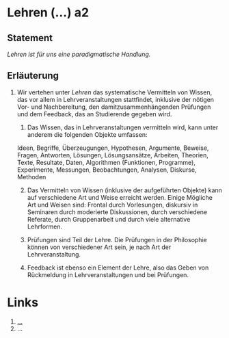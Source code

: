 <!---
   NAME - The NAME of this project is:
ethos

  FILE - The FILENAME of the current file is:
/a2.md

  CREATION - This project was CREATED on:
2017-01-28-16:15:00 UTC

  MODIFICATION - This project was last MODIFIED on:
2017-01-28-16:15:00 UTC

  VERSION - The current VERSION of this project is:
<git-commit-hash>-2017-01-28-16:15:00 UTC

  CREATOR(S) - This project was CREATED by:
Michael Czechowski, Martin Maga

  CONTACT - You can CONTACT the creator(s) or developer(s) of this project at:
E-Mail: mail@martinmaga.de

  COPYRIGHT - The COPYRIGHT holder of this project is:
COPYRIGHT (c) 2016 Martin Maga

  LICENSE - This project is LICENSED under the following license:
Martin Maga 2016 CC BY-SA 4.0 https://creativecommons.org

  SUBFILE – This is a SUBFILE! For more INFORMATION on this project go to:
/README.md
--->

# Lehren (…) a2

## Statement
*Lehren ist für uns eine paradigmatische Handlung.*

## Erläuterung

1. Wir vertehen unter *Lehren* das systematische Vermitteln von Wissen, das vor allem in Lehrveranstaltungen stattfindet, inklusive der nötigen Vor- und Nachbereitung, den damitzusammenhängenden Prüfungen und dem Feedback, das an Studierende gegeben wird.

    1. Das Wissen, das in Lehrveranstaltungen vermitteln wird, kann unter anderem die folgenden Objekte umfassen:

    Ideen,
    Begriffe,
    Überzeugungen,
    Hypothesen,
    Argumente,
    Beweise,
    Fragen,
    Antworten,
    Lösungen,
    Lösungsansätze,
    Arbeiten,
    Theorien,
    Texte,
    Resultate,
    Daten,
    Algorithmen (Funktionen, Programme),
    Experimente,
    Messungen,
    Beobachtungen,
    Analysen,
    Diskurse,
    Methoden

    2. Das Vermitteln von Wissen (inklusive der aufgeführten Objekte) kann auf verschiedene Art und Weise erreicht werden. Einige Mögliche Art und Weisen sind: Frontal durch Vorlesungen, diskursiv in Seminaren durch moderierte Diskussionen, durch verschiedene Referate, durch Gruppenarbeit und durch viele alternative Lehrformen.

    3. Prüfungen sind Teil der Lehre. Die Prüfungen in der Philosophie können von verschiedener Art sein, je nach Art der Lehrveranstaltung.

    4. Feedback ist ebenso ein Element der Lehre, also das Geben von Rückmeldung in Lehrveranstaltungen und bei Prüfungen.

# Links
1. […](…)
2. …

